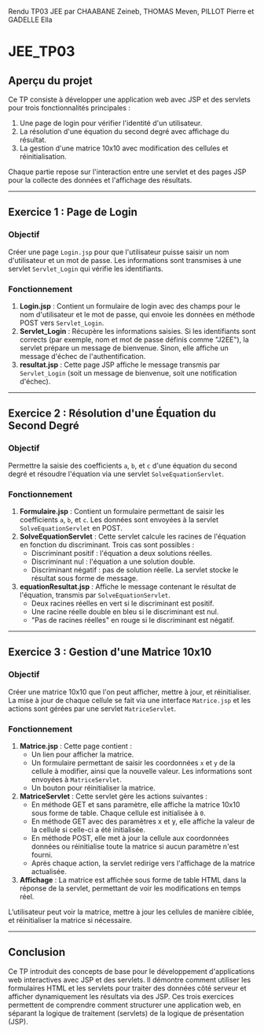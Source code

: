 Rendu TP03 JEE par CHAABANE Zeineb, THOMAS Meven, PILLOT Pierre et GADELLE Ella 
# JEE_TP03

## Aperçu du projet

Ce TP consiste à développer une application web avec JSP et des servlets pour trois fonctionnalités principales :
1. Une page de login pour vérifier l'identité d'un utilisateur.
2. La résolution d'une équation du second degré avec affichage du résultat.
3. La gestion d'une matrice 10x10 avec modification des cellules et réinitialisation.

Chaque partie repose sur l'interaction entre une servlet et des pages JSP pour la collecte des données et l'affichage des résultats.

---

## Exercice 1 : Page de Login

### Objectif
Créer une page `Login.jsp` pour que l'utilisateur puisse saisir un nom d'utilisateur et un mot de passe. Les informations sont transmises à une servlet `Servlet_Login` qui vérifie les identifiants.

### Fonctionnement

1. **Login.jsp** : Contient un formulaire de login avec des champs pour le nom d'utilisateur et le mot de passe, qui envoie les données en méthode POST vers `Servlet_Login`.
2. **Servlet_Login** : Récupère les informations saisies. Si les identifiants sont corrects (par exemple, nom et mot de passe définis comme "J2EE"), la servlet prépare un message de bienvenue. Sinon, elle affiche un message d'échec de l'authentification.
3. **resultat.jsp** : Cette page JSP affiche le message transmis par `Servlet_Login` (soit un message de bienvenue, soit une notification d'échec).

---

## Exercice 2 : Résolution d'une Équation du Second Degré

### Objectif
Permettre la saisie des coefficients `a`, `b`, et `c` d'une équation du second degré et résoudre l'équation via une servlet `SolveEquationServlet`.

### Fonctionnement

1. **Formulaire.jsp** : Contient un formulaire permettant de saisir les coefficients `a`, `b`, et `c`. Les données sont envoyées à la servlet `SolveEquationServlet` en POST.
2. **SolveEquationServlet** : Cette servlet calcule les racines de l'équation en fonction du discriminant. Trois cas sont possibles :
    - Discriminant positif : l'équation a deux solutions réelles.
    - Discriminant nul : l'équation a une solution double.
    - Discriminant négatif : pas de solution réelle.
      La servlet stocke le résultat sous forme de message.
3. **equationResultat.jsp** : Affiche le message contenant le résultat de l'équation, transmis par `SolveEquationServlet`. 
   - Deux racines réelles en vert si le discriminant est positif.
   - Une racine réelle double en bleu si le discriminant est nul.
   - "Pas de racines réelles" en rouge si le discriminant est négatif.

---

## Exercice 3 : Gestion d'une Matrice 10x10

### Objectif
Créer une matrice 10x10 que l'on peut afficher, mettre à jour, et réinitialiser. La mise à jour de chaque cellule se fait via une interface `Matrice.jsp` et les actions sont gérées par une servlet `MatriceServlet`.

### Fonctionnement

1. **Matrice.jsp** : Cette page contient :
    - Un lien pour afficher la matrice.
    - Un formulaire permettant de saisir les coordonnées `x` et `y` de la cellule à modifier, ainsi que la nouvelle valeur. Les informations sont envoyées à `MatriceServlet`.
    - Un bouton pour réinitialiser la matrice.
2. **MatriceServlet** : Cette servlet gère les actions suivantes :
    - En méthode GET et sans paramètre, elle affiche la matrice 10x10 sous forme de table. Chaque cellule est initialisée à `0`.
    - En méthode GET avec des paramètres x et y, elle affiche la valeur de la cellule si celle-ci a été initialisée.
    - En méthode POST, elle met à jour la cellule aux coordonnées données ou réinitialise toute la matrice si aucun paramètre n'est fourni.
    - Après chaque action, la servlet redirige vers l'affichage de la matrice actualisée.
3. **Affichage** : La matrice est affichée sous forme de table HTML dans la réponse de la servlet, permettant de voir les modifications en temps réel.


L’utilisateur peut voir la matrice, mettre à jour les cellules de manière ciblée, et réinitialiser la matrice si nécessaire.

---

## Conclusion

Ce TP introduit des concepts de base pour le développement d'applications web interactives avec JSP et des servlets. Il démontre comment utiliser les formulaires HTML et les servlets pour traiter des données côté serveur et afficher dynamiquement les résultats via des JSP. Ces trois exercices permettent de comprendre comment structurer une application web, en séparant la logique de traitement (servlets) de la logique de présentation (JSP).
